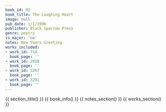 ```yaml
---
book_id: 92
book_title: The Laughing Heart
image: null
pub_date: 1/1/1996
publisher: Black Sparrow Press
genre: poetry
is_major: 'no'
notes: New Years Greeting
works_included:
- work_id: 714
  book_page: ''
- work_id: 2918
  book_page: ''
- work_id: 3267
  book_page: ''
- work_id: 3291
  book_page: ''
---
```


{{ section_title() }}
{{ book_info() }}
{{ notes_section() }}
{{ works_section() }}

